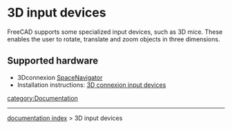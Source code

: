# 3D input devices
FreeCAD supports some specialized input devices, such as 3D mice. These enables the user to rotate, translate and zoom objects in three dimensions.

## Supported hardware 

-   3Dconnexion [SpaceNavigator](http://www.3dconnexion.com/products/spacenavigator.html)
-   Installation instructions: [3D connexion input devices](3Dconnexion_input_devices.md)

 [category:Documentation](category_Documentation.md)

---
[documentation index](../README.md) > 3D input devices
